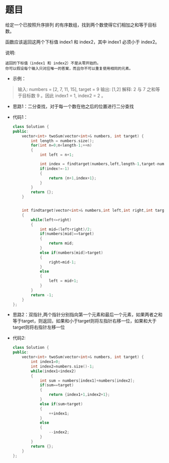# 题目
给定一个已按照升序排列 的有序数组，找到两个数使得它们相加之和等于目标数。

函数应该返回这两个下标值 index1 和 index2，其中 index1 必须小于 index2。

说明:

    返回的下标值（index1 和 index2）不是从零开始的。
    你可以假设每个输入只对应唯一的答案，而且你不可以重复使用相同的元素。

* 示例：

>输入: numbers = [2, 7, 11, 15], target = 9
输出: [1,2]
解释: 2 与 7 之和等于目标数 9 。因此 index1 = 1, index2 = 2 。


* 思路1：二分查找，对于每一个数在他之后的位置进行二分查找

* 代码1：
    ```C++
    class Solution {
    public:
        vector<int> twoSum(vector<int>& numbers, int target) {
            int length = numbers.size();
            for(int n=0;n<length-1;++n)
            {
                int left = n+1;

                int index = findtarget(numbers,left,length-1,target-numbers[n]);
                if(index!=-1)
                {
                    return {n+1,index+1};
                }
            }
            return {};
        }


        int findtarget(vector<int>& numbers,int left,int right,int target)
        {
            while(left<=right)
            {
                int mid=(left+right)/2;
                if(numbers[mid]==target)
                {
                    return mid;
                }
                else if(numbers[mid]>target)
                {
                    right=mid-1;
                }
                else
                {
                    left = mid+1;
                }
            }
            return -1;
        }
    };
    ```

* 思路2：双指针,两个指针分别指向第一个元素和最后一个元素，如果两者之和等于target，则返回，如果和小于target则将左指针右移一位，如果和大于target则将右指针左移一位

* 代码2:
    ```C++
    class Solution {
    public:
        vector<int> twoSum(vector<int>& numbers, int target) {
            int index1=0;
            int index2=numbers.size()-1;
            while(index1<index2)
            {
                int sum = numbers[index1]+numbers[index2];
                if(sum==target)
                {
                    return {index1+1,index2+1};
                }
                else if(sum<target)
                {
                    ++index1;
                }
                else
                {
                    --index2;
                }
            }
            return {};
        }
    };
    ```